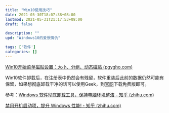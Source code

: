 ```yaml
---
title: "Win10使用技巧"
date: 2021-05-30T18:07:38+08:00
lastmod: 2021-05-31T21:17:53+08:00
draft: false

description: ""
upd: "Windows10的爱恨情仇"

tags: ['软件']
categories: []
---
```


[Win10开始菜单磁贴设置：大小、分组、动态磁贴 (pgygho.com)](http://www.pgygho.com/help/2830.html)



Win10软件卸载后，在注册表中仍然会有残留，软件重装后此前的数据仍然可能有保留，如果想彻底卸载干净的话可以使用Geek，到[官网](https://geekuninstaller.com/)下载免费版即可。

参考：[Windows 软件彻底卸载工具，保持电脑环境整洁 - 知乎 (zhihu.com)](https://zhuanlan.zhihu.com/p/56932081)



[禁用开机启动项，提升 Windows 性能! - 知乎 (zhihu.com)](https://zhuanlan.zhihu.com/p/33691937)

